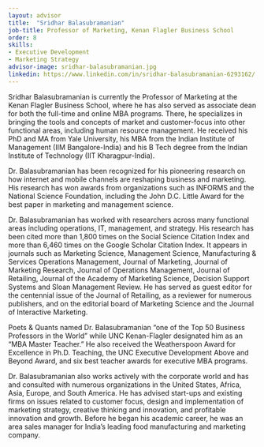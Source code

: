 ```yaml
---
layout: advisor
title:  "Sridhar Balasubramanian"
job-title: Professor of Marketing, Kenan Flagler Business School
order: 8
skills:
- Executive Development
- Marketing Strategy
advisor-image: sridhar-balasubramanian.jpg
linkedin: https://www.linkedin.com/in/sridhar-balasubramanian-6293162/
---
```

Sridhar Balasubramanian is currently the Professor of Marketing at the Kenan Flagler Business School, where he has also served as associate dean for both the full-time and online MBA programs. There, he specializes in bringing the tools and concepts of market and customer-focus into other functional areas, including human resource management. He received his PhD and MA from Yale University, his MBA from the Indian Institute of Management (IIM Bangalore-India) and his B Tech degree from the Indian Institute of Technology (IIT Kharagpur-India).

Dr. Balasubramanian has been recognized for his pioneering research on how internet and mobile channels are reshaping business and marketing. His research has won awards from organizations such as INFORMS and the National Science Foundation, including the John D.C. Little Award for the best paper in marketing and management science.

Dr. Balasubramanian has worked with researchers across many functional areas including operations, IT, management, and strategy. His research has been cited more than 1,800 times on the Social Science Citation Index and more than 6,460 times on the Google Scholar Citation Index. It appears in journals such as Marketing Science, Management Science, Manufacturing & Services Operations Management, Journal of Marketing, Journal of Marketing Research, Journal of Operations Management, Journal of Retailing, Journal of the Academy of Marketing Science, Decision Support Systems and Sloan Management Review. He has served as guest editor for the centennial issue of the Journal of Retailing, as a reviewer for numerous publishers, and on the editorial board of Marketing Science and the Journal of Interactive Marketing.

Poets & Quants named Dr. Balasubramanian “one of the Top 50 Business Professors in the World” while UNC Kenan-Flagler designated him as an “MBA Master Teacher.” He also received the Weatherspoon Award for Excellence in Ph.D. Teaching, the UNC Executive Development Above and Beyond Award, and six best teacher awards for executive MBA programs.

Dr. Balasubramanian also works actively with the corporate world and has and consulted with numerous organizations in the United States, Africa, Asia, Europe, and South America. He has advised start-ups and existing firms on issues related to customer focus, design and implementation of marketing strategy, creative thinking and innovation, and profitable innovation and growth. Before he began his academic career, he was an area sales manager for India’s leading food manufacturing and marketing company.
